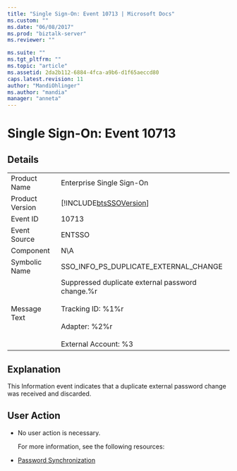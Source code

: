```yaml
---
title: "Single Sign-On: Event 10713 | Microsoft Docs"
ms.custom: ""
ms.date: "06/08/2017"
ms.prod: "biztalk-server"
ms.reviewer: ""

ms.suite: ""
ms.tgt_pltfrm: ""
ms.topic: "article"
ms.assetid: 2da2b112-6884-4fca-a9b6-d1f65aeccd80
caps.latest.revision: 11
author: "MandiOhlinger"
ms.author: "mandia"
manager: "anneta"
---
```

# Single Sign-On: Event 10713
## Details  

|                 |                                                                                                                                           |
|-----------------|-------------------------------------------------------------------------------------------------------------------------------------------|
|  Product Name   |                                                         Enterprise Single Sign-On                                                         |
| Product Version |                                        [!INCLUDE[btsSSOVersion](../includes/btsssoversion-md.md)]                                         |
|    Event ID     |                                                                   10713                                                                   |
|  Event Source   |                                                                  ENTSSO                                                                   |
|    Component    |                                                                    N\A                                                                    |
|  Symbolic Name  |                                                   SSO_INFO_PS_DUPLICATE_EXTERNAL_CHANGE                                                   |
|  Message Text   | Suppressed duplicate external password change.%r<br /><br /> Tracking ID: %1%r<br /><br /> Adapter: %2%r<br /><br /> External Account: %3 |

## Explanation  
 This Information event indicates that a duplicate external password change was received and discarded.  

## User Action  

- No user action is necessary.  

  For more information, see the following resources:  

- [Password Synchronization](../core/password-synchronization2.md)
